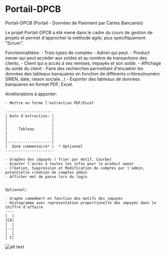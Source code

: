 # Portail-DPCB
Portail-DPCB (Portail - Données de Paiement par Cartes Bancaires)

Le projet Portail-DPCB a été mené dans le cadre du cours de gestion de projets et permet d'approcher la méthode agile, plus spécifiquement "Scrum".

Fonctionnalitées:
    - Trois types de comptes
        - Admin qui peut.
        - Product owner qui peut accéder aux soldes et au nombre de transactions des clients.
        - Client qui a accès à ses remises, impayés et son solde.
    - Affichage du solde du client
    - Faire des recherches permettant d'encadrer les données des tableaux banquaires en fonction de différents critères(numéro SIREN, date, raison sociale...)
    - Exporter des tableaux de données banquaires en format PDF, Excel.

Améliorations à apporter:

    - Mettre en forme l'extraction PDF/Excel

    ---------------------
    | Date d'extraction: |
    |                    |                       
    |                    |
    |     Tableau        |
    |                    |
    |                    |
    |--------------------|
    |  Zone commentaire* |  * Optionnel
    ----------------------

    - Graphes des impayés ( Trier par motif, Courbe)
    - Ajouter l'accès à toutes les infos pour le product owner
    - Création, Suppression et Modification de comptes par l'admin, potentielle création de comptes admin
    - Afficher mot de passe lors du login


    Optionnel:

    - Graphe camembert en fonction des motifs des impayés
    - Histogramme avec représentation proportionelle des impayés dans le chiffre d'affaire
    ----
    |  |
    |CA|
    |  |
    |--|
    |  |
    | I|

![alt text](https://i.ibb.co/dDVq8Ft/vueportail.png)
